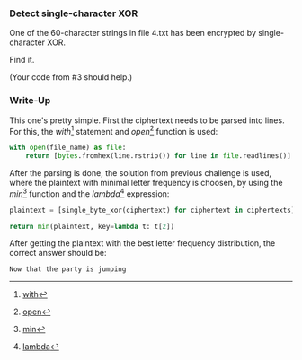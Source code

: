 ### Detect single-character XOR

One of the 60-character strings in file 4.txt has been encrypted by single-character XOR.

Find it.

(Your code from #3 should help.)

### Write-Up

This one's pretty simple. First the ciphertext needs to be parsed into lines. For this, the *with*[^1] statement and *open*[^2] function is used: 

```python
with open(file_name) as file:
    return [bytes.fromhex(line.rstrip()) for line in file.readlines()]
```

After the parsing is done, the solution from previous challenge is used, where the plaintext with minimal letter frequency is choosen, by using the *min*[^3] function and the *lambda*[^4] expression:

```python
plaintext = [single_byte_xor(ciphertext) for ciphertext in ciphertexts]

return min(plaintext, key=lambda t: t[2])
```

After getting the plaintext with the best letter frequency distribution, the correct answer should be:

```
Now that the party is jumping
```

[^1]: [with](https://docs.python.org/3/reference/compound_stmts.html#the-with-statement)

[^2]: [open](https://docs.python.org/3/library/functions.html#open)

[^3]: [min](https://docs.python.org/3/library/functions.html#min)

[^4]: [lambda](https://docs.python.org/3/reference/expressions.html#lambdas)
